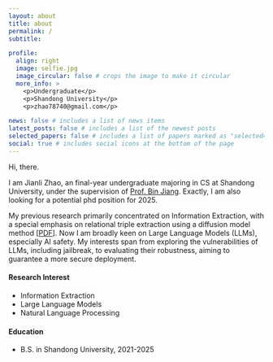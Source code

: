 ```yaml
---
layout: about
title: about
permalink: /
subtitle:

profile:
  align: right
  image: selfie.jpg
  image_circular: false # crops the image to make it circular
  more_info: >
    <p>Undergraduate</p>
    <p>Shandong University</p>
    <p>zhao78740@gmail.com</p>

news: false # includes a list of news items
latest_posts: false # includes a list of the newest posts
selected_papers: false # includes a list of papers marked as "selected={true}"
social: true # includes social icons at the bottom of the page
---
```


Hi, there.

I am Jianli Zhao, an final-year undergraduate majoring in CS at Shandong University, under the supervision of [Prof. Bin Jiang](https://faculty.sdu.edu.cn/jiangbin). Exactly, I am also looking for a potential phd position for 2025.

My previous research primarily concentrated on Information Extraction, with a special emphasis on relational triple extraction using a diffusion model method [[PDF](https://arxiv.org/pdf/2403.00808.pdf)]. Now I am broadly keen on Large Language Models (LLMs), especially AI safety. My interests span from exploring the vulnerabilities of LLMs, including jailbreak, to evaluating their robustness, aiming to guarantee a more secure deployment.

#### Research Interest

- Information Extraction
- Large Language Models
- Natural Language Processing

#### Education

- B.S. in Shandong University, 2021-2025
